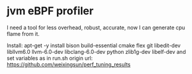 # jvm eBPF profiler

I need a tool for less overhead, robust, accurate, now I can generate cpu flame from it.

Install:
apt-get -y install bison build-essential cmake flex git libedit-dev \
  libllvm6.0 llvm-6.0-dev libclang-6.0-dev python zlib1g-dev libelf-dev
and set variables as in run.sh
origin url: https://github.com/weixingsun/perf_tuning_results
